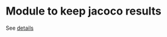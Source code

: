 # Module to keep jacoco results

See [details](https://stackoverflow.com/questions/50806424/reporting-and-merging-multi-module-jacoco-reports-with-report-aggregate)